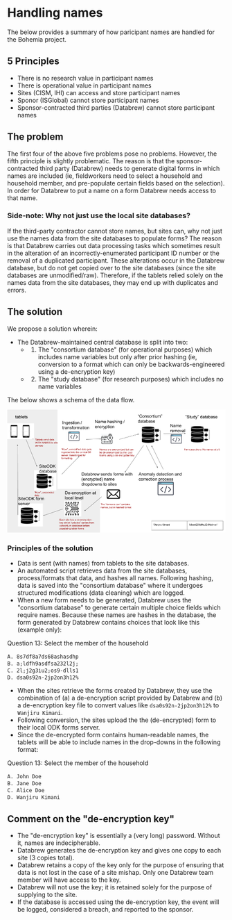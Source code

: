 # Handling names

The below provides a summary of how paricipant names are handled for the Bohemia project.

## 5 Principles
- There is no research value in participant names
- There is operational value in participant names
- Sites (CISM, IHI) can access and store participant names
- Sponor (ISGlobal) cannot store participant names
- Sponsor-contracted third parties (Databrew) cannot store participant names

## The problem

The first four of the above five problems pose no problems. However, the fifth principle is slightly problematic. The reason is that the sponsor-contracted third party (Databrew) needs to generate digital forms in which names are included (ie, fieldworkers need to select a household and household member, and pre-populate certain fields based on the selection). In order for Databrew to put a name on a form Databrew needs access to that name.

### Side-note: Why not just use the local site databases?

If the third-party contractor cannot store names, but sites can, why not just use the names data from the site databases to populate forms? The reason is that Databrew carries out data processing tasks which sometimes result in the alteration of an incorrectly-enumerated participant ID number or the removal of a duplicated participant. These alterations occur in the Databrew database, but do not get copied over to the site databases (since the site databases are unmodified/raw). Therefore, if the tablets relied solely on the names data from the site databases, they may end up with duplicates and errors.

## The solution

We propose a solution wherein:
- The Databrew-maintained central database is split into two:
  - 1. The "consortium database" (for operational purposes) which includes name variables but only after prior hashing (ie, conversion to a format which can only be backwards-engineered using a de-encryption key)
  - 2. The "study database" (for research purposes) which includes no name variables

The below shows a schema of the data flow.

![](img/names.png)

### Principles of the solution

- Data is sent (with names) from tablets to the site databases.
- An automated script retrieves data from the site databases, process/formats that data, and hashes all names. Following hashing, data is saved into the "consortium database" where it undergoes structured modifications (data cleaning) which are logged.  
- When a new form needs to be generated, Databrew uses the "consortium database" to generate certain multiple choice fields which require names. Because these names are hashes in the database, the form generated by Databrew contains choices that look like this (example only):

Question 13: Select the member of the household

```
A. 8s7df8a7ds68ashasdhp
B. a;ldfh9asdfsa232l2j;
C. 2l;j2g3iu2;os9-dlls1
D. dsa0s92n-2jp2on3h12%
```

- When the sites retrieve the forms created by Databrew, they use the combination of (a) a de-encryption script provided by Databrew and (b) a de-encryption key file to convert values like `dsa0s92n-2jp2on3h12%` to `Wanjiru Kimani`.  
- Following conversion, the sites upload the the (de-encrypted) form to their local ODK forms server.  
- Since the de-encrypted form contains human-readable names, the tablets will be able to include names in the drop-downs in the following format:

Question 13: Select the member of the household

```
A. John Doe
B. Jane Doe
C. Alice Doe
D. Wanjiru Kimani
```

## Comment on the "de-encryption key"

- The "de-encryption key" is essentially a (very long) password. Without it, names are indecipherable.  
- Databrew generates the de-encryption key and gives one copy to each site (3 copies total).  
- Databrew retains a copy of the key only for the purpose of ensuring that data is not lost in the case of a site mishap. Only one Databrew team member will have access to the key.
- Databrew will not use the key; it is retained solely for the purpose of supplying to the site.
- If the database is accessed using the de-encryption key, the event will be logged, considered a breach, and reported to the sponsor.  
